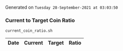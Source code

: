 Generated on `Tuesday 28-September-2021 at 03:03:50`

### Current to Target Coin Ratio
`current_coin_ratio.sh`

Date|Current|Target|Ratio
---|---|---|---
